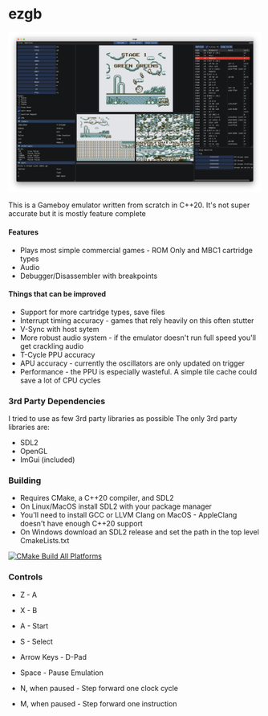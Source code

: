 
# ezgb

![Screenshot](./screenshot.png)

This is a Gameboy emulator written from scratch in C++20. It's not super accurate but it is mostly feature complete 

#### Features

* Plays most simple commercial games - ROM Only and MBC1 cartridge types
* Audio
* Debugger/Disassembler with breakpoints

#### Things that can be improved

 * Support for more cartridge types, save files
 * Interrupt timing accuracy - games that rely heavily on this often stutter
 * V-Sync with host sytem
 * More robust audio system - if the emulator doesn't run full speed you'll get crackling audio
 * T-Cycle PPU accuracy
 * APU accuracy - currently the oscillators are only updated on trigger
 * Performance - the PPU is especially wasteful. A simple tile cache could save a lot of CPU cycles

### 3rd Party Dependencies

I tried to use as few 3rd party libraries as possible The only 3rd party libraries are:
* SDL2
* OpenGL
* ImGui (included)

### Building

* Requires CMake, a C++20 compiler, and SDL2
* On Linux/MacOS install SDL2 with your package manager
* You'll need to install GCC or LLVM Clang on MacOS - AppleClang doesn't have enough C++20 support
* On Windows download an SDL2 release and set the path in the top level CmakeLists.txt

[![CMake Build All Platforms](https://github.com/ezillinger/ezgb/actions/workflows/cmake-multi-platform.yml/badge.svg)](https://github.com/ezillinger/ezgb/actions/workflows/cmake-multi-platform.yml)

### Controls

* Z - A
* X - B
* A - Start
* S - Select
* Arrow Keys - D-Pad

* Space - Pause Emulation
* N, when paused - Step forward one clock cycle
* M, when paused - Step forward one instruction
